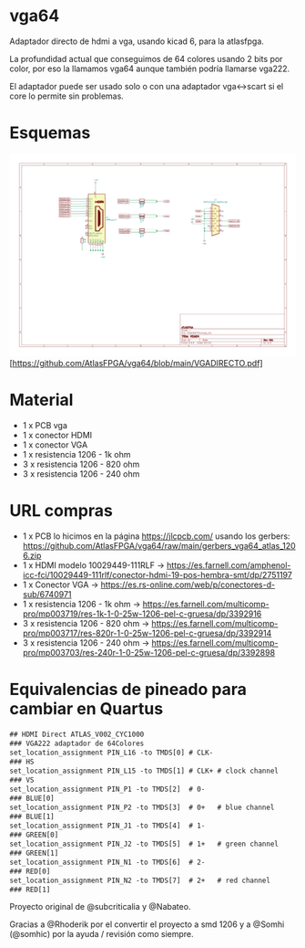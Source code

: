 # vga64
Adaptador directo de hdmi a vga, usando kicad 6, para la atlasfpga.

La profundidad actual que conseguimos de 64 colores usando 2 bits por color, por eso la llamamos vga64 aunque también podría llamarse vga222.

El adaptador puede ser usado solo o con una adaptador vga<->scart si el core lo permite sin problemas.

# Esquemas
![Esquema vga64](https://github.com/AtlasFPGA/vga64/raw/main/photos/VGADIRECTO_schema.png?raw=true)[https://github.com/AtlasFPGA/vga64/blob/main/VGADIRECTO.pdf]

# Material
* 1 x PCB vga
* 1 x conector HDMI 
* 1 x conector VGA
* 1 x resistencia 1206 -  1k ohm
* 3 x resistencia 1206 - 820 ohm 
* 3 x resistencia 1206 - 240 ohm

# URL compras
* 1 x PCB lo hicimos en la página https://jlcpcb.com/ usando los gerbers: https://github.com/AtlasFPGA/vga64/raw/main/gerbers_vga64_atlas_1206.zip
* 1 x HDMI modelo 10029449-111RLF -> https://es.farnell.com/amphenol-icc-fci/10029449-111rlf/conector-hdmi-19-pos-hembra-smt/dp/2751197
* 1 x Conector VGA -> https://es.rs-online.com/web/p/conectores-d-sub/6740971
* 1 x resistencia 1206 -  1k ohm -> https://es.farnell.com/multicomp-pro/mp003719/res-1k-1-0-25w-1206-pel-c-gruesa/dp/3392916
* 3 x resistencia 1206 - 820 ohm -> https://es.farnell.com/multicomp-pro/mp003717/res-820r-1-0-25w-1206-pel-c-gruesa/dp/3392914
* 3 x resistencia 1206 - 240 ohm -> https://es.farnell.com/multicomp-pro/mp003703/res-240r-1-0-25w-1206-pel-c-gruesa/dp/3392898

# Equivalencias de pineado para cambiar en Quartus
```
## HDMI Direct ATLAS_V002_CYC1000                                         ### VGA222 adaptador de 64Colores
set_location_assignment PIN_L16 -to TMDS[0] # CLK-                        ### HS
set_location_assignment PIN_L15 -to TMDS[1] # CLK+ # clock channel        ### VS
set_location_assignment PIN_P1 -to TMDS[2]  # 0-                          ### BLUE[0]
set_location_assignment PIN_P2 -to TMDS[3]  # 0+   # blue channel         ### BLUE[1]
set_location_assignment PIN_J1 -to TMDS[4]  # 1-                          ### GREEN[0]
set_location_assignment PIN_J2 -to TMDS[5]  # 1+   # green channel        ### GREEN[1]
set_location_assignment PIN_N1 -to TMDS[6]  # 2-                          ### RED[0]
set_location_assignment PIN_N2 -to TMDS[7]  # 2+   # red channel          ### RED[1]
```

Proyecto original de @subcriticalia y @Nabateo.

Gracias a @Rhoderik por el convertir el proyecto a smd 1206 y a @Somhi (@somhic) por la ayuda / revisión como siempre.

